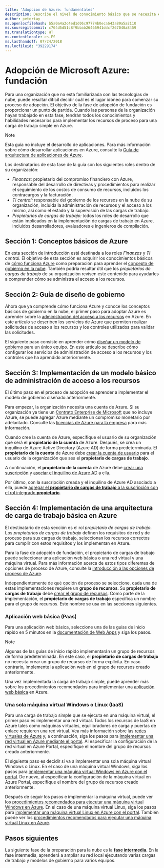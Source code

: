 ```yaml
---
title: 'Adopción de Azure: fundamentales'
description: Describe el nivel de conocimiento básico que se necesita en una empresa para adoptar Azure
author: petertay
ms.openlocfilehash: b5a0a4a2c4ed1d06c97774b0eca643a89a5a2110
ms.sourcegitcommit: c704d5d51c8f9bbab26465941ddcf267040a8459
ms.translationtype: HT
ms.contentlocale: es-ES
ms.lasthandoff: 07/24/2018
ms.locfileid: "39229174"
---
```

# <a name="adopting-microsoft-azure-foundational"></a>Adopción de Microsoft Azure: fundación

Para una organización que no está familiarizada con las tecnologías de nube, puede resultar difícil decidir cuál es el lugar idóneo para comenzar su proceso de adopción. El objetivo de la fase de adopción de fundación es proporcionar un punto de partida. Cuando las personas de la organización hayan trabajado en esta fase, tendrán todos los conocimientos y habilidades necesarios para implementar los recursos de proceso para una carga de trabajo simple en Azure. 

> [!NOTE]
> Esta guía no incluye el desarrollo de aplicaciones. Para más información sobre cómo desarrollar aplicaciones en Azure, consulte la [Guía de arquitectura de aplicaciones de Azure](/azure/architecture/guide/).

Los destinatarios de esta fase de la guía son los siguientes roles dentro de su organización:

- *Finanzas:* propietario del compromiso financiero con Azure, responsable del desarrollo de directivas y procedimientos para realizar el seguimiento de los costos de consumo de recursos, incluidos los contracargos y la facturación.
- *TI central:* responsable del gobierno de los recursos en la nube de su organización, incluida la administración de recursos y el acceso a los mismo, así como el estado y la supervisión de las cargas de trabajo.
- *Propietarios de cargas de trabajo:* todos los roles de desarrollo que están implicados en la implementación de cargas de trabajo en Azure, incluidos desarrolladores, evaluadores e ingenieros de compilación.

## <a name="section-1-azure-basics"></a>Sección 1: Conceptos básicos de Azure

En esta sección de introducción está destinada a los roles *Finanzas* y *TI central*. El objetivo de esta sección es adquirir los conocimientos básicos de [cómo funciona Azure](azure-explainer.md) como preparación para aprender el [concepto de gobierno en la nube](governance-explainer.md). También podría resultar útil que los *propietarios de cargas de trabajo* de su organización revisen este contenido para ayudarles a comprender cómo se administra el acceso a los recursos.

## <a name="section-2-governance-design-guide"></a>Sección 2: Guía de diseño de gobierno

Ahora que ya comprende cómo funciona Azure y conoce los conceptos básicos de gobierno en la nube, el primer paso para adoptar Azure es aprender sobre la [administración del acceso a los recursos](azure-resource-access.md) en Azure. En este artículo se describen los servicios de Azure que permiten realizar solicitudes de acceso a los recursos y los controles utilizados para validar las solicitudes.

El siguiente paso consiste en aprender cómo [diseñar un modelo de gobierno](governance-how-to.md) para un único equipo. En este artículo se describe cómo configurar los servicios de administración de acceso a los recursos y los controles que ha aprendido anteriormente.

## <a name="section-3-implementing-a-basic-resource-access-management-model"></a>Sección 3: Implementación de un modelo básico de administración de acceso a los recursos

El último paso en el proceso de adopción es aprender a implementar el modelo de gobierno diseñado anteriormente. 

Para empezar, la organización necesita una cuenta de Azure. Si su organización ya tiene un [Contrato Enterprise de Microsoft](https://www.microsoft.com/licensing/licensing-programs/enterprise.aspx) que no incluye Azure, se puede agregar Azure mediante un compromiso monetario por adelantado. Consulte las [licencias de Azure para la empresa](https://azure.microsoft.com/pricing/enterprise-agreement/) para más información. 

Cuando cree la cuenta de Azure, especifique el usuario de su organización que será el **propietario de la cuenta** de Azure. Después, se crea un inquilino de Azure Active Directory (Azure AD) de forma predeterminada. El **propietario de la cuenta** de Azure debe [crear la cuenta de usuario](/azure/active-directory/add-users-azure-active-directory) para el usuario de la organización que sea el **propietario de cargas de trabajo**. 

A continuación, el **propietario de la cuenta** de Azure debe [crear una suscripción](https://docs.microsoft.com/partner-center/create-a-new-subscription) y [asociar el inquilino de Azure AD](/azure/active-directory/fundamentals/active-directory-how-subscriptions-associated-directory) a ella.

Por último, con la suscripción creada y el inquilino de Azure AD asociado a ella, puede [agregar el **propietario de cargas de trabajo** a la suscripción con el rol integrado **propietario**](/azure/billing/billing-add-change-azure-subscription-administrator#add-an-rbac-owner-for-a-subscription-in-azure-portal).

## <a name="section-4-deploy-a-basic-workload-architecture-to-azure"></a>Sección 4: Implementación de una arquitectura de carga de trabajo básica en Azure

El destinatario de esta sección es el rol *propietario de cargas de trabajo*. Los *propietarios de cargas de trabajo* definen los requisitos de red y de proceso para sus cargas de trabajo, seleccionan los recursos correctos para cumplir con estos requisitos y los implementan en Azure. 

Para la fase de adopción de fundación, el propietario de cargas de trabajo puede seleccionar una aplicación web básica o una red virtual y una máquina virtual. Para más información acerca de estos tipos diferentes de opciones de proceso de Azure, consulte la [introducción a las opciones de proceso de Azure](/azure/architecture/guide/technology-choices/compute-overview?toc=/azure/architecture/cloud-adoption-guide/toc.json).

Independientemente de qué opción de proceso se seleccione, cada una de estas implementaciones requiere un **grupo de recursos**. Su **propietario de cargas de trabajo** debe [crear el grupo de recursos](/azure/azure-resource-manager/vs-azure-tools-resource-groups-deployment-projects-create-deploy). Como parte de la implementación, el **propietario de cargas de trabajo** especifica un nombre para el grupo de recursos. Este nombre se usa en las secciones siguientes.

### <a name="basic-web-application-paas"></a>Aplicación web básica (Paas)

Para una aplicación web básica, seleccione una de las guías de inicio rápido en 5 minutos en la [documentación de Web Apps](/azure/app-service?toc=/azure/architecture/cloud-adoption-guide/toc.json) y siga los pasos. 

> [!NOTE]
> Algunas de las guías de inicio rápido implementarán un grupo de recursos de forma predeterminada. En este caso, el **propietario de cargas de trabajo** no necesita crear un grupo de recursos de forma explícita. En caso contrario, implemente la aplicación web en el grupo de recursos creado anteriormente.

Una vez implementada la carga de trabajo simple, puede aprender más sobre los procedimientos recomendados para implementar una [aplicación web básica](/azure/architecture/reference-architectures/app-service-web-app/basic-web-app?toc=/azure/architecture/cloud-adoption-guide/toc.json) en Azure.

### <a name="single-windows-or-linux-vm-iaas"></a>Una sola máquina virtual Windows o Linux (IaaS)

Para una carga de trabajo simple que se ejecuta en una máquina virtual, el primer paso es implementar una red virtual. Todos los recursos de IaaS en Azure tales como máquinas virtuales, equilibradores de carga y puertas de enlace requieren una red virtual. Vea más información sobre las [redes virtuales de Azure](/azure/virtual-network/virtual-networks-overview?toc=/azure/architecture/cloud-adoption-guide/toc.json) y, a continuación, siga los pasos para [implementar una red virtual en Azure mediante el portal](/azure/virtual-network/quick-create-portal?toc=/azure/architecture/cloud-adoption-guide/toc.json). Al especificar la configuración de la red virtual en Azure Portal, especifique el nombre del grupo de recursos creado anteriormente.

El siguiente paso es decidir si va a implementar una sola máquina virtual Windows o Linux. En el caso de una máquina virtual Windows, siga los pasos para [implementar una máquina virtual Windows en Azure con el portal](/azure/virtual-machines/windows/quick-create-portal?toc=/azure/architecture/cloud-adoption-guide/toc.json). De nuevo, al especificar la configuración de la máquina virtual en Azure Portal, especifique el nombre del grupo de recursos creado anteriormente.

Después de seguir los pasos e implementar la máquina virtual, puede ver los [procedimientos recomendados para ejecutar una máquina virtual Windows en Azure](/azure/architecture/reference-architectures/virtual-machines-windows/single-vm?toc=/azure/architecture/cloud-adoption-guide/toc.json). En el caso de una máquina virtual Linux, siga los pasos para [implementar una máquina virtual Linux en Azure con el portal](/azure/virtual-machines/linux/quick-create-portal?toc=/azure/architecture/cloud-adoption-guide/toc.json). También puede ver los [procedimientos recomendados para ejecutar una máquina virtual Linux en Azure](/azure/architecture/reference-architectures/virtual-machines-linux/single-vm?toc=/azure/architecture/cloud-adoption-guide/toc.json).

## <a name="next-steps"></a>Pasos siguientes

La siguiente fase de la preparación para la nube es la [**fase intermedia**](../intermediate-stage/overview.md). En la fase intermedia, aprenderá a ampliar su red local ejecutando varias cargas de trabajo y modelos de gobierno para varios equipos.